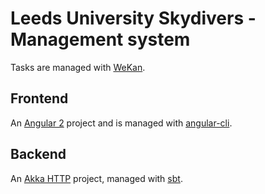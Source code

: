 # Leeds University Skydivers - Management system

Tasks are managed with [WeKan](https://kanban.leedsskydivers.com/b/FHFfXLrDmeAXarfA3/lsd-members).

## Frontend

An [Angular 2](https://angular.io) project and is managed with [angular-cli](https://github.com/angular/angular-cli).

## Backend

An [Akka HTTP](http://akka.io/) project, managed with [sbt](http://www.scala-sbt.org/).
